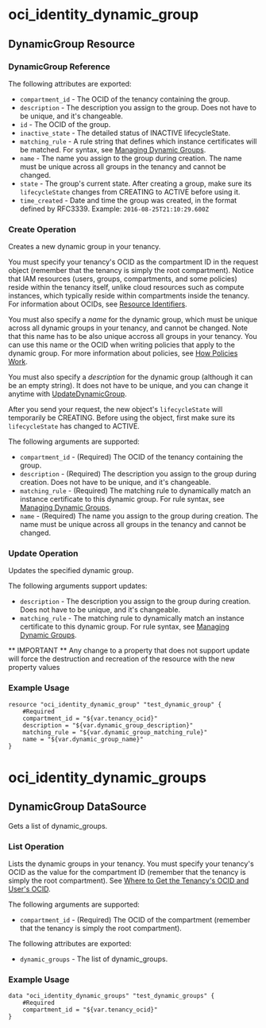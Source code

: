 # oci_identity_dynamic_group

## DynamicGroup Resource

### DynamicGroup Reference

The following attributes are exported:

* `compartment_id` - The OCID of the tenancy containing the group.
* `description` - The description you assign to the group. Does not have to be unique, and it's changeable.
* `id` - The OCID of the group.
* `inactive_state` - The detailed status of INACTIVE lifecycleState.
* `matching_rule` - A rule string that defines which instance certificates will be matched. For syntax, see [Managing Dynamic Groups](https://docs.us-phoenix-1.oraclecloud.com/Content/Identity/Tasks/managingdynamicgroups.htm). 
* `name` - The name you assign to the group during creation. The name must be unique across all groups in the tenancy and cannot be changed. 
* `state` - The group's current state. After creating a group, make sure its `lifecycleState` changes from CREATING to ACTIVE before using it. 
* `time_created` - Date and time the group was created, in the format defined by RFC3339.  Example: `2016-08-25T21:10:29.600Z` 



### Create Operation
Creates a new dynamic group in your tenancy.

You must specify your tenancy's OCID as the compartment ID in the request object (remember that the tenancy
is simply the root compartment). Notice that IAM resources (users, groups, compartments, and some policies)
reside within the tenancy itself, unlike cloud resources such as compute instances, which typically
reside within compartments inside the tenancy. For information about OCIDs, see
[Resource Identifiers](https://docs.us-phoenix-1.oraclecloud.com/Content/General/Concepts/identifiers.htm).

You must also specify a *name* for the dynamic group, which must be unique across all dynamic groups in your
tenancy, and cannot be changed. Note that this name has to be also unique accross all groups in your tenancy.
You can use this name or the OCID when writing policies that apply to the dynamic group. For more information
about policies, see [How Policies Work](https://docs.us-phoenix-1.oraclecloud.com/Content/Identity/Concepts/policies.htm).

You must also specify a *description* for the dynamic group (although it can be an empty string). It does not
have to be unique, and you can change it anytime with [UpdateDynamicGroup](https://docs.us-phoenix-1.oraclecloud.com/api/#/en/identity/20160918/DynamicGroup/UpdateDynamicGroup).

After you send your request, the new object's `lifecycleState` will temporarily be CREATING. Before using the
object, first make sure its `lifecycleState` has changed to ACTIVE.


The following arguments are supported:

* `compartment_id` - (Required) The OCID of the tenancy containing the group.
* `description` - (Required) The description you assign to the group during creation. Does not have to be unique, and it's changeable.
* `matching_rule` - (Required) The matching rule to dynamically match an instance certificate to this dynamic group. For rule syntax, see [Managing Dynamic Groups](https://docs.us-phoenix-1.oraclecloud.com/Content/Identity/Tasks/managingdynamicgroups.htm). 
* `name` - (Required) The name you assign to the group during creation. The name must be unique across all groups in the tenancy and cannot be changed. 


### Update Operation
Updates the specified dynamic group.

The following arguments support updates:
* `description` - The description you assign to the group during creation. Does not have to be unique, and it's changeable.
* `matching_rule` - The matching rule to dynamically match an instance certificate to this dynamic group. For rule syntax, see [Managing Dynamic Groups](https://docs.us-phoenix-1.oraclecloud.com/Content/Identity/Tasks/managingdynamicgroups.htm). 


** IMPORTANT **
Any change to a property that does not support update will force the destruction and recreation of the resource with the new property values

### Example Usage

```hcl
resource "oci_identity_dynamic_group" "test_dynamic_group" {
	#Required
	compartment_id = "${var.tenancy_ocid}"
	description = "${var.dynamic_group_description}"
	matching_rule = "${var.dynamic_group_matching_rule}"
	name = "${var.dynamic_group_name}"
}
```

# oci_identity_dynamic_groups

## DynamicGroup DataSource

Gets a list of dynamic_groups.

### List Operation
Lists the dynamic groups in your tenancy. You must specify your tenancy's OCID as the value for
the compartment ID (remember that the tenancy is simply the root compartment).
See [Where to Get the Tenancy's OCID and User's OCID](https://docs.us-phoenix-1.oraclecloud.com/Content/API/Concepts/apisigningkey.htm#five).

The following arguments are supported:

* `compartment_id` - (Required) The OCID of the compartment (remember that the tenancy is simply the root compartment). 


The following attributes are exported:

* `dynamic_groups` - The list of dynamic_groups.

### Example Usage

```hcl
data "oci_identity_dynamic_groups" "test_dynamic_groups" {
	#Required
	compartment_id = "${var.tenancy_ocid}"
}
```